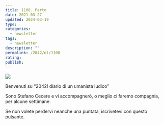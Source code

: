```yaml
---
title: 1108. Parto
date: 2021-03-27
updated: 2024-03-19
type: 
categories:
  - newsletter
tags: 
  - newsletter
description: ""
permalink: /2042/nl/1108
rating: 
publish: 
---
```

![](./img/parto.webp)

Benvenuti su “2042! diario di un umanista ludico”

Sono Stefano Cecere e vi accompagnerò, o meglio ci faremo compagnia, per alcune settimane.

Se non volete perdervi neanche una puntata, iscrivetevi con questo pulsante.
